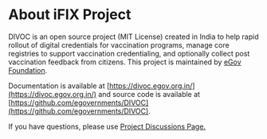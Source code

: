 # About iFIX Project

DIVOC is an open source project \(MIT License\) created in India to help rapid rollout of digital credentials for vaccination programs, manage core registries to support vaccination credentialing, and optionally collect post vaccination feedback from citizens. This project is maintained by [eGov Foundation](https://egov.org.in/).

Documentation is available at [https://divoc.egov.org.in/](https://divoc.egov.org.in/) and source code is available at [https://github.com/egovernments/DIVOC](https://github.com/egovernments/DIVOC).

If you have questions, please use [Project Discussions Page.](https://github.com/egovernments/DIVOC/discussions)

